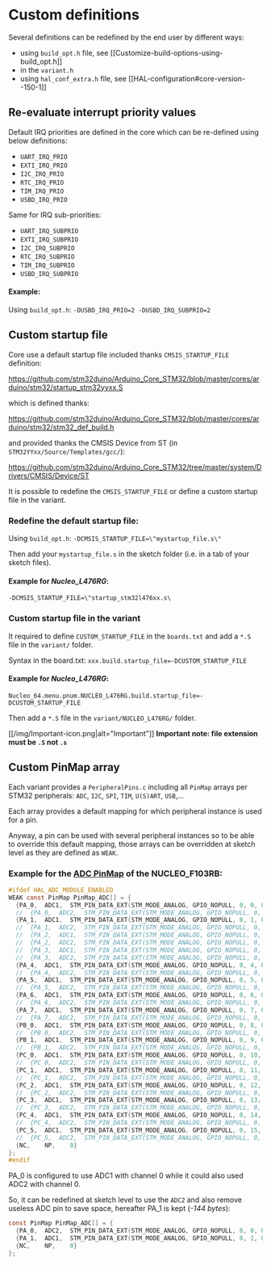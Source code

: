 # Custom definitions

Several definitions can be redefined by the end user by different ways:
 * using `build_opt.h` file, see [[Customize-build-options-using-build_opt.h]]
 * in the `variant.h`
 * using `hal_conf_extra.h` file, see [[HAL-configuration#core-version--150-1]]

## Re-evaluate interrupt priority values

Default IRQ priorities are defined in the core which can be re-defined using below definitions:
* `UART_IRQ_PRIO`
* `EXTI_IRQ_PRIO`
* `I2C_IRQ_PRIO`
* `RTC_IRQ_PRIO`
* `TIM_IRQ_PRIO`
* `USBD_IRQ_PRIO`

Same for IRQ sub-priorities:
* `UART_IRQ_SUBPRIO`
* `EXTI_IRQ_SUBPRIO`
* `I2C_IRQ_SUBPRIO`
* `RTC_IRQ_SUBPRIO`
* `TIM_IRQ_SUBPRIO`
* `USBD_IRQ_SUBPRIO`

#### Example:
Using `build_opt.h`:
`-DUSBD_IRQ_PRIO=2 -DUSBD_IRQ_SUBPRIO=2`

## Custom startup file

Core use a default startup file included thanks `CMSIS_STARTUP_FILE` definition:

https://github.com/stm32duino/Arduino_Core_STM32/blob/master/cores/arduino/stm32/startup_stm32yyxx.S

which is defined thanks:

https://github.com/stm32duino/Arduino_Core_STM32/blob/master/cores/arduino/stm32/stm32_def_build.h

and  provided thanks the CMSIS Device from ST (in `STM32YYxx/Source/Templates/gcc/`):

https://github.com/stm32duino/Arduino_Core_STM32/tree/master/system/Drivers/CMSIS/Device/ST

It is possible to redefine the `CMSIS_STARTUP_FILE` or define a custom startup file in the variant.
    
### Redefine the default startup file:

Using `build_opt.h`:
  `-DCMSIS_STARTUP_FILE=\"mystartup_file.s\"`

Then add your `mystartup_file.s` in the sketch folder (i.e. in a tab of your sketch files).

#### Example for _Nucleo_L476RG_:

`-DCMSIS_STARTUP_FILE=\"startup_stm32l476xx.s\`

### Custom startup file in the variant

It required to define `CUSTOM_STARTUP_FILE` in the `boards.txt` and add a `*.S` file in the `variant/` folder.

Syntax in the board.txt:
`xxx.build.startup_file=-DCUSTOM_STARTUP_FILE`
    
#### Example for _Nucleo_L476RG_:

`Nucleo_64.menu.pnum.NUCLEO_L476RG.build.startup_file=-DCUSTOM_STARTUP_FILE`

Then add a `*.S` file in the `variant/NUCLEO_L476RG/` folder.

[[/img/Important-icon.png|alt="Important"]] **Important note: file extension must be `.S` not `.s`**

## Custom PinMap array

Each variant provides a `PeripheralPins.c` including all `PinMap` arrays per STM32 peripherals: `ADC`, `I2C`, `SPI`, `TIM`, `U(S)ART`, `USB`,...

Each array provides a default mapping for which peripheral instance is used for a pin.

Anyway, a pin can be used with several peripheral instances so to be able to override this default mapping, those arrays can be overridden at sketch level as they are defined as `WEAK`.

### Example for the [ADC PinMap](https://github.com/stm32duino/Arduino_Core_STM32/blob/801ce35cea1faaf78c53ab501765d53fa3a60ced/variants/NUCLEO_F103RB/PeripheralPins.c#L43) of the NUCLEO_F103RB:

```C
#ifdef HAL_ADC_MODULE_ENABLED
WEAK const PinMap PinMap_ADC[] = {
  {PA_0,  ADC1,  STM_PIN_DATA_EXT(STM_MODE_ANALOG, GPIO_NOPULL, 0, 0, 0)}, // ADC1_IN0
  //  {PA_0,  ADC2,  STM_PIN_DATA_EXT(STM_MODE_ANALOG, GPIO_NOPULL, 0, 0, 0)}, // ADC2_IN0
  {PA_1,  ADC1,  STM_PIN_DATA_EXT(STM_MODE_ANALOG, GPIO_NOPULL, 0, 1, 0)}, // ADC1_IN1
  //  {PA_1,  ADC2,  STM_PIN_DATA_EXT(STM_MODE_ANALOG, GPIO_NOPULL, 0, 1, 0)}, // ADC2_IN1
  //  {PA_2,  ADC1,  STM_PIN_DATA_EXT(STM_MODE_ANALOG, GPIO_NOPULL, 0, 2, 0)}, // ADC1_IN2 - STLink Tx
  //  {PA_2,  ADC2,  STM_PIN_DATA_EXT(STM_MODE_ANALOG, GPIO_NOPULL, 0, 2, 0)}, // ADC2_IN2 - STLink Tx
  //  {PA_3,  ADC1,  STM_PIN_DATA_EXT(STM_MODE_ANALOG, GPIO_NOPULL, 0, 3, 0)}, // ADC1_IN3 - STLink Rx
  //  {PA_3,  ADC2,  STM_PIN_DATA_EXT(STM_MODE_ANALOG, GPIO_NOPULL, 0, 3, 0)}, // ADC2_IN3 - STLink Rx
  {PA_4,  ADC1,  STM_PIN_DATA_EXT(STM_MODE_ANALOG, GPIO_NOPULL, 0, 4, 0)}, // ADC1_IN4
  //  {PA_4,  ADC2,  STM_PIN_DATA_EXT(STM_MODE_ANALOG, GPIO_NOPULL, 0, 4, 0)}, // ADC2_IN4
  {PA_5,  ADC1,  STM_PIN_DATA_EXT(STM_MODE_ANALOG, GPIO_NOPULL, 0, 5, 0)}, // ADC1_IN5
  //  {PA_5,  ADC2,  STM_PIN_DATA_EXT(STM_MODE_ANALOG, GPIO_NOPULL, 0, 5, 0)}, // ADC2_IN5
  {PA_6,  ADC1,  STM_PIN_DATA_EXT(STM_MODE_ANALOG, GPIO_NOPULL, 0, 6, 0)}, // ADC1_IN6
  //  {PA_6,  ADC2,  STM_PIN_DATA_EXT(STM_MODE_ANALOG, GPIO_NOPULL, 0, 6, 0)}, // ADC2_IN6
  {PA_7,  ADC1,  STM_PIN_DATA_EXT(STM_MODE_ANALOG, GPIO_NOPULL, 0, 7, 0)}, // ADC1_IN7
  //  {PA_7,  ADC2,  STM_PIN_DATA_EXT(STM_MODE_ANALOG, GPIO_NOPULL, 0, 7, 0)}, // ADC2_IN7
  {PB_0,  ADC1,  STM_PIN_DATA_EXT(STM_MODE_ANALOG, GPIO_NOPULL, 0, 8, 0)}, // ADC1_IN8
  //  {PB_0,  ADC2,  STM_PIN_DATA_EXT(STM_MODE_ANALOG, GPIO_NOPULL, 0, 8, 0)}, // ADC2_IN8
  {PB_1,  ADC1,  STM_PIN_DATA_EXT(STM_MODE_ANALOG, GPIO_NOPULL, 0, 9, 0)}, // ADC1_IN9
  //  {PB_1,  ADC2,  STM_PIN_DATA_EXT(STM_MODE_ANALOG, GPIO_NOPULL, 0, 9, 0)}, // ADC2_IN9
  {PC_0,  ADC1,  STM_PIN_DATA_EXT(STM_MODE_ANALOG, GPIO_NOPULL, 0, 10, 0)}, // ADC1_IN10
  //  {PC_0,  ADC2,  STM_PIN_DATA_EXT(STM_MODE_ANALOG, GPIO_NOPULL, 0, 10, 0)}, // ADC2_IN10
  {PC_1,  ADC1,  STM_PIN_DATA_EXT(STM_MODE_ANALOG, GPIO_NOPULL, 0, 11, 0)}, // ADC1_IN11
  //  {PC_1,  ADC2,  STM_PIN_DATA_EXT(STM_MODE_ANALOG, GPIO_NOPULL, 0, 11, 0)}, // ADC2_IN11
  {PC_2,  ADC1,  STM_PIN_DATA_EXT(STM_MODE_ANALOG, GPIO_NOPULL, 0, 12, 0)}, // ADC1_IN12
  //  {PC_2,  ADC2,  STM_PIN_DATA_EXT(STM_MODE_ANALOG, GPIO_NOPULL, 0, 12, 0)}, // ADC2_IN12
  {PC_3,  ADC1,  STM_PIN_DATA_EXT(STM_MODE_ANALOG, GPIO_NOPULL, 0, 13, 0)}, // ADC1_IN13
  //  {PC_3,  ADC2,  STM_PIN_DATA_EXT(STM_MODE_ANALOG, GPIO_NOPULL, 0, 13, 0)}, // ADC2_IN13
  {PC_4,  ADC1,  STM_PIN_DATA_EXT(STM_MODE_ANALOG, GPIO_NOPULL, 0, 14, 0)}, // ADC1_IN14
  //  {PC_4,  ADC2,  STM_PIN_DATA_EXT(STM_MODE_ANALOG, GPIO_NOPULL, 0, 14, 0)}, // ADC2_IN14
  {PC_5,  ADC1,  STM_PIN_DATA_EXT(STM_MODE_ANALOG, GPIO_NOPULL, 0, 15, 0)}, // ADC1_IN15
  //  {PC_5,  ADC2,  STM_PIN_DATA_EXT(STM_MODE_ANALOG, GPIO_NOPULL, 0, 15, 0)}, // ADC2_IN15
  {NC,    NP,    0}
};
#endif
```

PA_0 is configured to use ADC1 with channel 0 while it could also used ADC2 with channel 0.

So, it can be redefined at sketch level to use the `ADC2` and also remove useless ADC pin to save space, hereafter PA_1 is kept (_-144 bytes_):
```C
const PinMap PinMap_ADC[] = {
  {PA_0,  ADC2,  STM_PIN_DATA_EXT(STM_MODE_ANALOG, GPIO_NOPULL, 0, 0, 0)}, // ADC2_IN0
  {PA_1,  ADC1,  STM_PIN_DATA_EXT(STM_MODE_ANALOG, GPIO_NOPULL, 0, 1, 0)}, // ADC1_IN1
  {NC,    NP,    0}
};
```